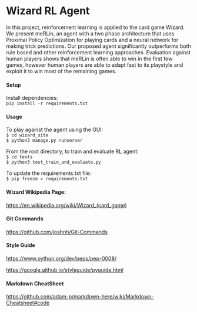 # Wizard RL Agent

In this project, reinforcement learning is applied to the card game Wizard. We present meRLin, an agent with a two 
phase architecture that uses Proximal Policy Optimization for playing cards and a neural network for making trick 
predictions. Our proposed agent significantly outperforms both rule based and other reinforcement learning approaches. 
Evaluation against human players shows that meRLin is often able to win in the first few games, however human players 
are able to adapt fast to its playstyle and exploit it to win most of the remaining games.

#### Setup

Install dependencies: \
```pip install -r requirements.txt```

#### Usage

To play against the agent using the GUI: \
```$ cd wizard_site``` \
```$ python3 manage.py runserver```

From the root directory, to train and evaluate RL agent: \
```$ cd tests``` \
```$ python3 test_train_and_evaluate.py```

To update the requirements.txt file: \
```$ pip freeze > requirements.txt```

#### Wizard Wikipedia Page:

https://en.wikipedia.org/wiki/Wizard_(card_game) 

#### Git Commands
https://github.com/joshnh/Git-Commands

#### Style Guide

https://www.python.org/dev/peps/pep-0008/

https://google.github.io/styleguide/pyguide.html

#### Markdown CheatSheet

https://github.com/adam-p/markdown-here/wiki/Markdown-Cheatsheet#code